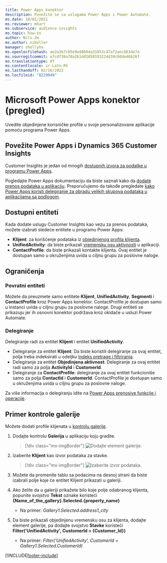 ```yaml
---
title: Power Apps konektor
description: Povežite se sa uslugama Power Apps i Power Automate.
ms.date: 10/01/2021
ms.reviewer: mhart
ms.subservice: audience-insights
ms.topic: how-to
author: Nils-2m
ms.author: nikeller
manager: shellyha
ms.openlocfilehash: ae2a3b7c05e9ed860da31853c47af2aec8634e7a
ms.sourcegitcommit: e7cdf36a78a2b1dd2850183224d39c8dde46b26f
ms.translationtype: HT
ms.contentlocale: sr-Latn-RS
ms.lasthandoff: 02/16/2022
ms.locfileid: "8229049"
---
```

# <a name="microsoft-power-apps-connector-preview"></a>Microsoft Power Apps konektor (pregled)

Uvedite objedinjene korisničke profile u svoje personalizovane aplikacije pomoću programa Power Apps.

## <a name="connect-power-apps-and-dynamics-365-customer-insights"></a>Povežite Power Apps i Dynamics 365 Customer Insights

Customer Insights je jedan od mnogih [dostupnih izvora za podatke u programu Power Apps](/powerapps/maker/canvas-apps/working-with-data-sources).

Pogledajte Power Apps dokumentaciju da biste saznali kako da [dodate prenos podataka u aplikaciju](/powerapps/maker/canvas-apps/add-data-connection). Preporučujemo da takođe pregledate [kako Power Apps koristi delegiranje za obradu velikih skupova podataka u aplikacijama sa podlogom](/powerapps/maker/canvas-apps/delegation-overview).

## <a name="available-entities"></a>Dostupni entiteti

Kada dodate uslugu Customer Insights kao vezu za prenos podataka, možete izabrati sledeće entitete u programu Power Apps:

- **Klijent**: za korišćenje podataka iz [objedinjenog profila klijenta](customer-profiles.md).
- **UnifiedActivity**: da biste prikazali [vremensku osu aktivnosti](activities.md) u aplikaciji.
- **ContactProfile**: da biste prikazali kontakte klijenta. Ovaj entitet je dostupan samo u okruženjima uvida u ciljnu grupu za poslovne naloge.

## <a name="limitations"></a>Ograničenja

### <a name="retrievable-entities"></a>Povratni entiteti

Možete da preuzmete samo entitete **Klijent**, **UnifiedActivity**, **Segmenti** i **ContactProfile** kroz Power Apps konektor. ContactProfile je dostupan samo u instanci uvida u ciljnu grupu za poslovne naloge. Drugi entiteti se prikazuju jer ih osnovni konektor podržava kroz okidače u usluzi Power Automate.

### <a name="delegation"></a>Delegiranje

Delegiranje radi za entitet **Klijent** i entitet **UnifiedActivity**. 

- Delegiranje za entitet **Klijent**: Da biste koristili delegiranje za ovaj entitet, polja treba indeksirati u odeljku [Indeks pretrage i filtriranja](search-filter-index.md).  
- Delegiranje za entitet **Objedinjena aktivnost**: Delegiranje za ovaj entitet radi samo za polja **ActivityId** i **CustomerId**.  
- Delegiranje za **ContactProfile**: delegiranje za ovaj entitet funkcioniše samo za polja **ContactId** i **CustomerId**. ContactProfile je dostupan samo u okruženjima uvida u ciljnu grupu za poslovne naloge.

Za više informacija o delegiranju idite na [Power Apps prenosive funkcije i operacije](/powerapps/maker/canvas-apps/delegation-overview). 

## <a name="example-gallery-control"></a>Primer kontrole galerije

Možete dodati profile klijenata u [kontrolu galerije](/powerapps/maker/canvas-apps/add-gallery).

1. Dodajte kontrolu **Galerija** u aplikaciju koju gradite.

    > [!div class="mx-imgBorder"]
    > ![Dodajte element galerije.](media/connector-powerapps9.png "Dodajte element galerije.")

2. Izaberite **Klijent** kao izvor podataka za stavke.

    > [!div class="mx-imgBorder"]
    > ![Izaberite izvor podataka.](media/choose-datasource-powerapps.png "Izaberite izvor podataka.")

3. Možete da promenite tablu sa podacima na desnoj strani da biste izabrali polje koje će entitet Klijent prikazati u galeriji.

4. Ako želite da u galeriji prikažete bilo koje polje odabranog klijenta, popunite svojstvo **Tekst** oznake koristeći **{Name_of_the_gallery}.Selected.{property_name}**  
    - Na primer: _Gallery1.Selected.address1_city_

5. Da biste prikazali objedinjenu vremensku osu za klijenta, dodajte element galerije, pa dodajte svojstvo **Stavke** koristeći **Filter('UnifiedActivity', CustomerId = {Customer_Id})**  
    - Na primer: _Filter('UnifiedActivity', CustomerId = Gallery1.Selected.CustomerId)_


[!INCLUDE[footer-include](../includes/footer-banner.md)]
